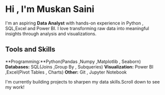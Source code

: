 # Hi , I'm Muskan Saini
I'm an aspiring **Data Analyst** with hands-on experience in Python , SQL,Excel and Power BI.
I love transforming raw data into meaningful insights through analysis and visualizations.

## Tools and Skills
**Programming:**Python(Pandas ,Numpy ,Matplotlib , Seaborn)
**Databases:** SQL(Joins ,Group By , Subqueries)
**Visualization:** Power BI ,Excel(Pivot Tables , Charts)
**Other:** Git , Jupyter Notebook

I'm currently building projects to sharpen my data skills.Scroll down to see my work!
